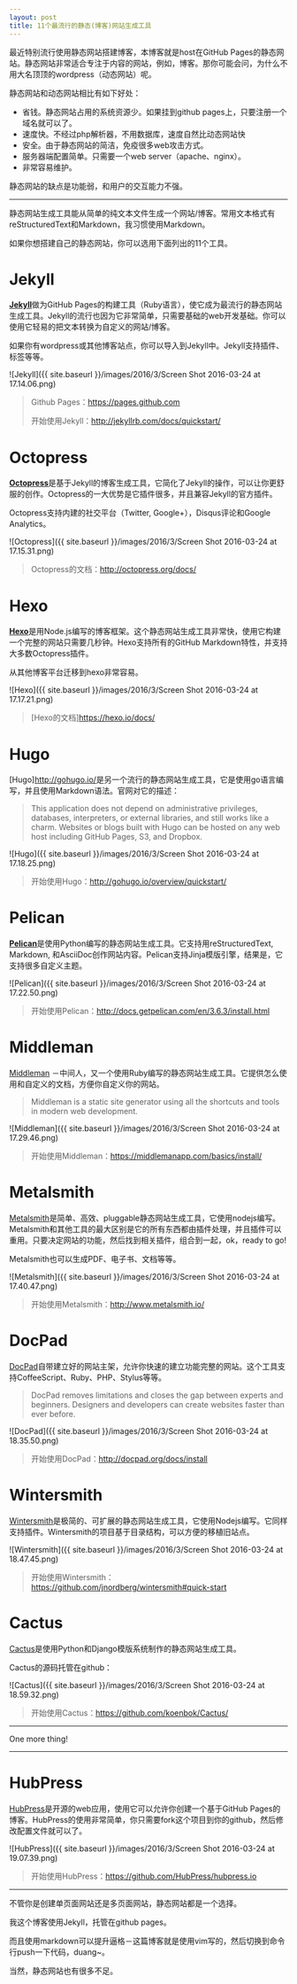 ```yaml
---
layout: post
title: 11个最流行的静态(博客)网站生成工具
---
```


最近特别流行使用静态网站搭建博客，本博客就是host在GitHub Pages的静态网站。静态网站非常适合专注于内容的网站，例如，博客。那你可能会问，为什么不用大名顶顶的wordpress（动态网站）呢。

静态网站和动态网站相比有如下好处：

* 省钱。静态网站占用的系统资源少。如果挂到github pages上，只要注册一个域名就可以了。
* 速度快。不经过php解析器，不用数据库，速度自然比动态网站快
* 安全。由于静态网站的简洁，免疫很多web攻击方式。
* 服务器端配置简单。只需要一个web server（apache、nginx）。
* 非常容易维护。

静态网站的缺点是功能弱，和用户的交互能力不强。

********

静态网站生成工具能从简单的纯文本文件生成一个网站/博客。常用文本格式有reStructuredText和Markdown，我习惯使用Markdown。

如果你想搭建自己的静态网站，你可以选用下面列出的11个工具。

# Jekyll

[**Jekyll**](http://jekyllrb.com/)做为GitHub Pages的构建工具（Ruby语言），使它成为最流行的静态网站生成工具。Jekyll的流行也因为它非常简单，只需要基础的web开发基础。你可以使用它轻易的把文本转换为自定义的网站/博客。

如果你有wordpress或其他博客站点，你可以导入到Jekyll中。Jekyll支持插件、标签等等。

![Jekyll]({{ site.baseurl }}/images/2016/3/Screen Shot 2016-03-24 at 17.14.06.png)

> Github Pages：<https://pages.github.com>
>
> 开始使用Jekyll：<http://jekyllrb.com/docs/quickstart/>

# Octopress

[**Octopress**](http://octopress.org/)是基于Jekyll的博客生成工具，它简化了Jekyll的操作，可以让你更舒服的创作。Octopress的一大优势是它插件很多，并且兼容Jekyll的官方插件。

Octopress支持内建的社交平台（Twitter, Google+），Disqus评论和Google Analytics。

![Octopress]({{ site.baseurl }}/images/2016/3/Screen Shot 2016-03-24 at 17.15.31.png)

> Octopress的文档：<http://octopress.org/docs/>

# Hexo

[**Hexo**](https://hexo.io/)是用Node.js编写的博客框架。这个静态网站生成工具非常快，使用它构建一个完整的网站只需要几秒钟。Hexo支持所有的GitHub Markdown特性，并支持大多数Octopress插件。

从其他博客平台迁移到hexo非常容易。

![Hexo]({{ site.baseurl }}/images/2016/3/Screen Shot 2016-03-24 at 17.17.21.png)

> [Hexo的文档]<https://hexo.io/docs/>

# Hugo

[Hugo]<http://gohugo.io/>是另一个流行的静态网站生成工具，它是使用go语言编写，并且使用Markdown语法。官网对它的描述：

> This application does not depend on administrative privileges, databases, interpreters, or external libraries, and still works like a charm. Websites or blogs built with Hugo can be hosted on any web host including GitHub Pages, S3, and Dropbox.

![Hugo]({{ site.baseurl }}/images/2016/3/Screen Shot 2016-03-24 at 17.18.25.png)

> 开始使用Hugo：<http://gohugo.io/overview/quickstart/>

# Pelican

[**Pelican**](http://getpelican.com/)是使用Python编写的静态网站生成工具。它支持用reStructuredText, Markdown, 和AsciiDoc创作网站内容。Pelican支持Jinja模版引擎，结果是，它支持很多自定义主题。

![Pelican]({{ site.baseurl }}/images/2016/3/Screen Shot 2016-03-24 at 17.22.50.png)

> 开始使用Pelican：<http://docs.getpelican.com/en/3.6.3/install.html>

# Middleman

[Middleman](https://middlemanapp.com/) －中间人，又一个使用Ruby编写的静态网站生成工具。它提供怎么使用和自定义的文档，方便你自定义你的网站。

> Middleman is a static site generator using all the shortcuts and tools in modern web development.

![Middleman]({{ site.baseurl }}/images/2016/3/Screen Shot 2016-03-24 at 17.29.46.png)

> 开始使用Middleman：<https://middlemanapp.com/basics/install/>

# Metalsmith
[Metalsmith](http://www.metalsmith.io/)是简单、高效、pluggable静态网站生成工具，它使用nodejs编写。Metalsmith和其他工具的最大区别是它的所有东西都由插件处理，并且插件可以重用。只要决定网站的功能，然后找到相关插件，组合到一起，ok，ready to go!

Metalsmith也可以生成PDF、电子书、文档等等。

![Metalsmith]({{ site.baseurl }}/images/2016/3/Screen Shot 2016-03-24 at 17.40.47.png)

> 开始使用Metalsmith：<http://www.metalsmith.io/>

# DocPad

[DocPad](http://docpad.org/)自带建立好的网站主架，允许你快速的建立功能完整的网站。这个工具支持CoffeeScript、Ruby、PHP、Stylus等等。

> DocPad removes limitations and closes the gap between experts and beginners. Designers and developers can create websites faster than ever before.

![DocPad]({{ site.baseurl }}/images/2016/3/Screen Shot 2016-03-24 at 18.35.50.png)

> 开始使用DocPad：<http://docpad.org/docs/install>

# Wintersmith

[Wintersmith](http://wintersmith.io/)是极简的、可扩展的静态网站生成工具，它使用Nodejs编写。它同样支持插件。Wintersmith的项目基于目录结构，可以方便的移植旧站点。

![Wintersmith]({{ site.baseurl }}/images/2016/3/Screen Shot 2016-03-24 at 18.47.45.png)

> 开始使用Wintersmith：<https://github.com/jnordberg/wintersmith#quick-start>

# Cactus

[Cactus](https://github.com/koenbok/Cactus/)是使用Python和Django模版系统制作的静态网站生成工具。

Cactus的源码托管在github：

![Cactus]({{ site.baseurl }}/images/2016/3/Screen Shot 2016-03-24 at 18.59.32.png)

> 开始使用Cactus：<https://github.com/koenbok/Cactus/>

*******************

One more thing!

*******************

# HubPress

[HubPress](http://hubpress.io/)是开源的web应用，使用它可以允许你创建一个基于GitHub Pages的博客。HubPress的使用非常简单，你只需要fork这个项目到你的github，然后修改配置文件就可以了。

![HubPress]({{ site.baseurl }}/images/2016/3/Screen Shot 2016-03-24 at 19.07.39.png)

> 开始使用HubPress：https://github.com/HubPress/hubpress.io

*****

不管你是创建单页面网站还是多页面网站，静态网站都是一个选择。

我这个博客使用Jekyll，托管在github pages。

而且使用markdown可以提升逼格－这篇博客就是使用vim写的，然后切换到命令行push一下代码，duang~。

当然，静态网站也有很多不足。